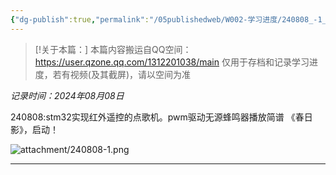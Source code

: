 ```yaml
---
{"dg-publish":true,"permalink":"/05publishedweb/W002-学习进度/240808_-1_进度搬运_第4个项目_红外遥控点歌机/","noteIcon":"","created":"2025-02-21T21:51:50.679+08:00","updated":"2025-02-21T22:00:53.152+08:00"}
---
```




> [!关于本篇：]
> 本篇内容搬运自QQ空间：https://user.qzone.qq.com/1312201038/main
> 仅用于存档和记录学习进度，若有视频(及其截屏)，请以空间为准
> 

*记录时间：2024年08月08日*

240808:stm32实现红外遥控的点歌机。pwm驱动无源蜂鸣器播放简谱 《春日影》，启动！

![attachment/240808-1.png](/img/user/05publishedweb/W002-%E5%AD%A6%E4%B9%A0%E8%BF%9B%E5%BA%A6/attachment/240808-1.png)

---
